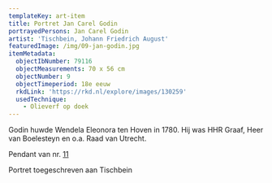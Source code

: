 ```yaml
---
templateKey: art-item
title: Portret Jan Carel Godin
portrayedPersons: Jan Carel Godin
artist: 'Tischbein, Johann Friedrich August'
featuredImage: /img/09-jan-godin.jpg
itemMetadata:
  objectIbNumber: 79116
  objectMeasurements: 70 x 56 cm
  objectNumber: 9
  objectTimeperiod: 18e eeuw
  rkdLink: 'https://rkd.nl/explore/images/130259'
  usedTechnique:
    - Olieverf op doek
---
```

Godin huwde Wendela Eleonora ten Hoven in 1780. Hij was HHR Graaf, Heer van Boelesteyn en o.a. Raad van Utrecht.

Pendant van nr. [11](https://cultuurfondsboreel.nl/kunstcollectie/portret-van-wendela-ten-hoven-1/)

Portret toegeschreven aan Tischbein